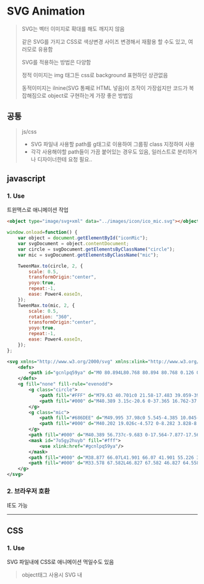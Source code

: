 # SVG Animation

> SVG는 벡터 이미지로 확대를 해도 깨지지 않음
>
> 같은 SVG를 가지고 CSS로 색상변경 사이즈 변경해서 재활용 할 수도 있고, 여러모로 유용함 
>
> SVG를 적용하는 방법은 다양함
>
> 정적 이미지는 img 태그든 css로 background 표현하던 상관없음
>
> 동적이미지는 ilnine(SVG 통째로 HTML 넣음)이 조작이 가장쉽지만 코드가 복잡해짐으로 object로 구현하는게 가장 좋은 방법임



## 공통

> js/css
>
> - SVG 파일내 사용할 path를 g태그로 이용하여 그룹핑 class 지정하여 사용
> - 각각 사용해야할 path들이 가끔 붙어있는 경우도 있음, 일러스트로 분리하거나 디자이너한테 요청 필요..



## javascript

### 1. Use

트윈맥스로 애니메이션 작업 

```html
<object type="image/svg+xml" data="../images/icon/ico_mic.svg"></object>
```

```javascript
window.onload=function() {
	var object = document.getElementById("iconMic");
	var svgDocument = object.contentDocument;
	var circle = svgDocument.getElementsByClassName("circle");
	var mic = svgDocument.getElementsByClassName("mic");

	TweenMax.to(circle, 2, {
		scale: 0.5,
		transformOrigin:"center",
		yoyo:true,
		repeat:-1,
		ease: Power4.easeIn,
	});
	TweenMax.to(mic, 2, {
		scale: 0.5,
		rotation: "360",
		transformOrigin:"center",
		yoyo:true,
		repeat:-1,
		ease: Power4.easeIn,
	});
};
```

```svg
<svg xmlns="http://www.w3.org/2000/svg" xmlns:xlink="http://www.w3.org/1999/xlink" width="81" height="81" viewBox="0 0 81 81">
    <defs>
        <path id="gcnlpq59ya" d="M0 80.894L80.768 80.894 80.768 0.126 0 0.126z"/>
    </defs>
    <g fill="none" fill-rule="evenodd">
        <g class="circle">
            <path fill="#FFF" d="M79.63 40.701c0 21.58-17.483 39.059-39.056 39.059C19.004 79.76 1.51 62.28 1.51 40.7 1.51 19.127 19.003 1.64 40.574 1.64 62.147 1.64 79.63 19.127 79.63 40.7"/>
            <path fill="#000" d="M40.389 3.15c-20.6 0-37.365 16.762-37.365 37.362 0 20.602 16.765 37.358 37.365 37.358 20.596 0 37.358-16.756 37.358-37.358 0-20.6-16.762-37.362-37.358-37.362m0 77.744C18.119 80.894 0 62.78 0 40.512 0 18.242 18.12.126 40.389.126c22.265 0 40.382 18.117 40.382 40.386 0 22.268-18.117 40.382-40.382 40.382"/>
        </g>
        <g class="mic">
            <path fill="#686DEE" d="M49.995 37.98c0 5.545-4.385 10.045-9.792 10.045-5.41 0-9.798-4.5-9.798-10.046V27.555c0-5.558 4.388-10.042 9.798-10.042 5.407 0 9.792 4.484 9.792 10.042V37.98z"/>
            <path fill="#000" d="M40.202 19.026c-4.572 0-8.282 3.828-8.282 8.528V37.98c0 4.703 3.71 8.534 8.282 8.534 4.57 0 8.28-3.831 8.28-8.534V27.554c0-4.7-3.71-8.528-8.28-8.528m0 30.512c-6.235 0-11.306-5.186-11.306-11.558V27.554c0-6.369 5.07-11.552 11.306-11.552 6.236 0 11.304 5.183 11.304 11.552V37.98c0 6.372-5.068 11.558-11.304 11.558"/>
        </g>
        <path fill="#000" d="M40.389 56.737c-9.683 0-17.564-7.877-17.564-17.56h3.024c0 8.017 6.52 14.536 14.54 14.536 8.013 0 14.536-6.52 14.536-14.536h3.024c0 9.683-7.878 17.56-17.56 17.56"/>
        <mask id="7o5gy2huyb" fill="#fff">
            <use xlink:href="#gcnlpq59ya"/>
        </mask>
        <path fill="#000" d="M38.877 66.07L41.901 66.07 41.901 55.226 38.877 55.226z" mask="url(#7o5gy2huyb)"/>
        <path fill="#000" d="M33.578 67.582L46.827 67.582 46.827 64.558 33.578 64.558z" mask="url(#7o5gy2huyb)"/>
    </g>
</svg>

```



### 2. 브라우저 호환

IE도 가능



------



##  CSS

### 1. Use

SVG 파일내에 CSS로 애니메이션 먹일수도 있음 

> object태그 사용시 SVG 내 <style type="text/css"> 추가해서 먹이면 되고,
>
> 인라인으로 사용시엔 공통 CSS에서 먹이면됨
>
> - SVG내에 외부 스타일시트를 불러오게 할 수 있으나 파일별로 재호출이 되서 성능 이슈 생길 수가있음
>- transform-origion 문제가 있음

```html
<object type="image/svg+xml" data="../images/icon/ico_mic.svg"></object>
```

```svg
<svg xmlns="http://www.w3.org/2000/svg" xmlns:xlink="http://www.w3.org/1999/xlink" width="81" height="81" viewBox="0 0 81 81">
    <style type="text/css">
        .mic{ animation:rotate 1s infinite; transform-origin:50% 50%}
        .circle{animation:fadeIn 1s infinite;}
        @keyframes fadeIn{
        from{ opacity:0; }
        to{ opacity:1; }
        }
        @keyframes rotate{
        from{ transform:rotate(360deg); }
        to{ transform:rotate(0); }
        }
    </style>
    <defs>
        <path id="gcnlpq59ya" d="M0 80.894L80.768 80.894 80.768 0.126 0 0.126z"/>
    </defs>
    <g fill="none" fill-rule="evenodd">
        <g class="circle">
            <path fill="#FFF" d="M79.63 40.701c0 21.58-17.483 39.059-39.056 39.059C19.004 79.76 1.51 62.28 1.51 40.7 1.51 19.127 19.003 1.64 40.574 1.64 62.147 1.64 79.63 19.127 79.63 40.7"/>
            <path fill="#000" d="M40.389 3.15c-20.6 0-37.365 16.762-37.365 37.362 0 20.602 16.765 37.358 37.365 37.358 20.596 0 37.358-16.756 37.358-37.358 0-20.6-16.762-37.362-37.358-37.362m0 77.744C18.119 80.894 0 62.78 0 40.512 0 18.242 18.12.126 40.389.126c22.265 0 40.382 18.117 40.382 40.386 0 22.268-18.117 40.382-40.382 40.382"/>
        </g>
        <g class="mic">
            <path fill="#686DEE" d="M49.995 37.98c0 5.545-4.385 10.045-9.792 10.045-5.41 0-9.798-4.5-9.798-10.046V27.555c0-5.558 4.388-10.042 9.798-10.042 5.407 0 9.792 4.484 9.792 10.042V37.98z"/>
            <path fill="#000" d="M40.202 19.026c-4.572 0-8.282 3.828-8.282 8.528V37.98c0 4.703 3.71 8.534 8.282 8.534 4.57 0 8.28-3.831 8.28-8.534V27.554c0-4.7-3.71-8.528-8.28-8.528m0 30.512c-6.235 0-11.306-5.186-11.306-11.558V27.554c0-6.369 5.07-11.552 11.306-11.552 6.236 0 11.304 5.183 11.304 11.552V37.98c0 6.372-5.068 11.558-11.304 11.558"/>
        </g>
        <path fill="#000" d="M40.389 56.737c-9.683 0-17.564-7.877-17.564-17.56h3.024c0 8.017 6.52 14.536 14.54 14.536 8.013 0 14.536-6.52 14.536-14.536h3.024c0 9.683-7.878 17.56-17.56 17.56"/>
        <mask id="7o5gy2huyb" fill="#fff">
            <use xlink:href="#gcnlpq59ya"/>
        </mask>
        <path fill="#000" d="M38.877 66.07L41.901 66.07 41.901 55.226 38.877 55.226z" mask="url(#7o5gy2huyb)"/>
        <path fill="#000" d="M33.578 67.582L46.827 67.582 46.827 64.558 33.578 64.558z" mask="url(#7o5gy2huyb)"/>
    </g>
</svg>
```



### 2. 브라우저 호환

IE는 SVG의 CSS 변화를 지원하지 않음!





------





## Adobe Animate

### 1. Install

1. Adobe Animate 설치
2. Animated SVG Exporter 설치(움직이는 SVG 출력 확장프로그램)
   https://exchange.adobe.com/creativecloud.details.7232.animated-svg-exporter.html



### 2. Use

**adobe animate 학습이 필요로함.**

좀 더 세밀한 애니메이션 작업이 가능



### 3. Export

SVG, GIF, PNG, canvas로 파일 출력 가능

- svg 파일로 내보내기 [윈도우 > 확장 > SVG animation > export]

  ```html
  <object type="image/svg+xml" data="icon_motion.svg"></object>
  ```

- animated gif 내보내기 [파일 > 내보내기 > 애니메이션 GIF 내보내기]

- png 시퀀스들을 파일로 내보내서 변환 프로그램[https://ezgif.com/apng-maker] 사용 움직이는 파일로 작업 

- canvas 출력도 가능



### 4. SVG 애니메이션 브라우저 호환

IE 안됨 폴리필 사용해서 가능하도록 함

> 폴리 필은 브라우저에서 누락 된 기능을 지원하여 브라우저가 이해할 수있는 원래 인코딩을 번역하는 특수한 자바 스크립트 코드 
>
> **"smil-in-javascript사용"** object로 작업시엔 SVG안에 script 호출해야함 svg별로 재호출이 되어 성능에 문제 생길듯
>
> inline으로 넣으면 문제 해결되나, 코드가 더러워짐

```svg
<svg id="무제-1" image-rendering="optimizeSpeed" baseProfile="basic" version="1.1" x="0px" y="0px" width="100" height="100" xmlns="http://www.w3.org/2000/svg" xmlns:xlink="http://www.w3.org/1999/xlink" xml:space="preserve">
    
   	<!--smil-polyfill-->
    <script xlink:href="http://www.tbyrne.org/staging/smil-polyfill/web-animations.js"/>
	<script xlink:href="http://www.tbyrne.org/staging/smil-polyfill/smil-in-javascript.js"/>
	<!--//smil-polyfill-->
	
    <g id=".__EC.__9E.__A5.__EB.__A9.__B4-1" overflow="visible"><g id="ico_mic_motion.svg" transform="translate(11.4 16.45)"><animateTransform attributeName="transform" additive="replace" type="translate" repeatCount="indefinite" dur="0.333s" keyTimes="0;.4;.901;1" values="11.4,16.45;48.75,40.45;11.4,16.45;11.4,16.45"/><path fill="#FFF" stroke="none" d="M43.3 43.3Q50.55 36.05 50.55 25.75 50.55 15.5 43.3 8.2 36.05 .95 25.75 .95 15.5 .95 8.2 8.2 .95 15.5 .95 25.75 .95 36.05 8.2 43.3 15.5 50.55 25.75 50.55 36.05 50.55 43.3 43.3Z"/><path fill="#000" stroke="none" d="M51.3 25.7Q51.3 15.1 43.8 7.55 36.3 .05 25.7 .05 15.1 .05 7.55 7.55 .05 15.1 .05 25.7 .05 36.3 7.55 43.8 15.1 51.3 25.7 51.3 36.3 51.3 43.8 43.8 51.3 36.3 51.3 25.7M49.4 25.7Q49.4 35.5 42.45 42.45 35.5 49.4 25.7 49.4 15.9 49.4 8.9 42.45 1.95 35.5 1.95 25.7 1.95 15.9 8.9 8.9 15.9 1.95 25.7 1.95 35.5 1.95 42.45 8.9 49.4 15.9 49.4 25.7Z"/><path fill="#686DEE" stroke="none" d="M31.8 24L31.8 17.4Q31.8 14.75 29.95 12.85 28.15 11 25.55 11 22.95 11 21.15 12.85 19.35 14.75 19.35 17.4L19.35 24Q19.35 26.65 21.15 28.55 22.95 30.4 25.55 30.4 28.15 30.4 29.95 28.55 31.8 26.65 31.8 24Z"/><path fill="#000" stroke="none" d="M25.55 10.05Q22.6 10.05 20.5 12.2 18.4 14.35 18.4 17.4L18.4 24Q18.4 27.05 20.5 29.2 22.6 31.35 25.55 31.35 28.5 31.35 30.65 29.2 32.75 27.05 32.75 24L32.75 17.4Q32.75 14.35 30.65 12.2 28.5 10.05 25.55 10.05M20.3 24L20.3 17.4Q20.3 15.15 21.85 13.6 23.35 12 25.55 12 27.75 12 29.25 13.6 30.8 15.15 30.8 17.4L30.8 24Q30.8 26.25 29.25 27.85 27.7 29.45 25.55 29.45 23.4 29.45 21.85 27.85 20.3 26.25 20.3 24Z"/><path fill="#000" stroke="none" d="M14.5 24.85Q14.5 29.45 17.8 32.75 21.1 36 25.7 36 30.3 36 33.55 32.75 36.85 29.45 36.85 24.85L34.9 24.85Q34.9 28.65 32.2 31.35 29.5 34.05 25.7 34.05 21.9 34.05 19.15 31.35 16.45 28.65 16.45 24.85L14.5 24.85Z"/><path fill="#000" stroke="none" d="M24.7 41.9L26.65 41.9 26.65 35 24.7 35 24.7 41.9Z"/><path fill="#000" stroke="none" d="M21.35 42.85L29.75 42.85 29.75 40.95 21.35 40.95 21.35 42.85Z"/></g></g></svg>
```



## 정리

되도록이면 javascript 트윈맥스로 구현 (내년 8월까지 IE를 못버리니까.)



